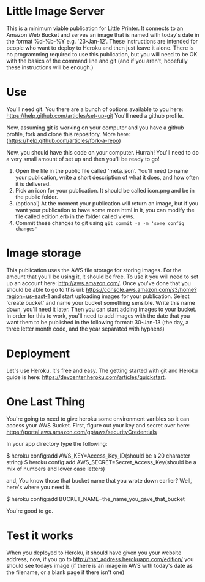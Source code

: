 Little Image Server
===================

This is a minimum viable publication for Little Printer. It connects to an Amazon Web Bucket and serves an image that is named with today's date in the format %d-%b-%Y e.g. '23-Jan-12'. 
These instructions are intended for people who want to deploy to Heroku and then just leave it alone. There is no programming required to use this publication, but you will need to be OK with the basics of the command line and git (and if you aren't, hopefully these instructions will be enough.)

Use
===

You'll need git. You there are a bunch of options available to you here: https://help.github.com/articles/set-up-git
You'll need a github profile.

Now, assuming git is working on your computer and you have a github profile, fork  and clone this repository. More here: (https://help.github.com/articles/fork-a-repo)

Now, you should have this code on your computer. Hurrah! You'll need to do a very small amount of set up and then you'll be ready to go!

1. Open the file in the public file called 'meta.json'. You'll need to name your publication, write a short description of what it does, and how often it is delivered.
2. Pick an icon for your publication. It should be called icon.png and be in the public folder.
3. (optional) At the moment your publication will return an image, but if you want your publication to have some more html in it, you can modify the file called edition.erb in the folder called views.
4. Commit these changes to git using `git commit -a -m 'some config changes'`

Image storage
=============

This publication uses the AWS file storage for storing images. For the amount that you'll be using it, it should be free. To use it you will need to set up an account here: http://aws.amazon.com/. Once you've done that you should be able to go to this url: https://console.aws.amazon.com/s3/home?region=us-east-1 and start uploading images for your publication.
Select 'create bucket' and name your bucket something sensible. Write this name down, you'll need it later. Then you can start adding images to your bucket. In order for this to work, you'll need to add images with the date that you want them to be published in the following format: 30-Jan-13 (the day, a three letter month code, and the year separated with hyphens)


Deployment
==========

Let's use Heroku, it's free and easy. The getting started with git and Heroku guide is here: https://devcenter.heroku.com/articles/quickstart.

One Last Thing
==============

You're going to need to give heroku some environment varibles so it can access your AWS Bucket. First, figure out your key and secret over here: https://portal.aws.amazon.com/gp/aws/securityCredentials

In your app directory type the following:

$ heroku config:add AWS_KEY=Access_Key_ID(should be a 20 character string)
$ heroku config:add AWS_SECRET=Secret_Access_Key(should be a mix of numbers and lower case letters)


and, You know those that bucket name that you wrote down earlier? Well, here's where you need it.

$ heroku config:add BUCKET_NAME=the_name_you_gave_that_bucket

You're good to go.

Test it works
=============

When you deployed to Heroku, it should have given you your website address, now, if you go to http://that_address.herokuapp.com/edition/ you should see todays image (if there is an image in AWS with today's date as the filename, or a blank page if there isn't one)